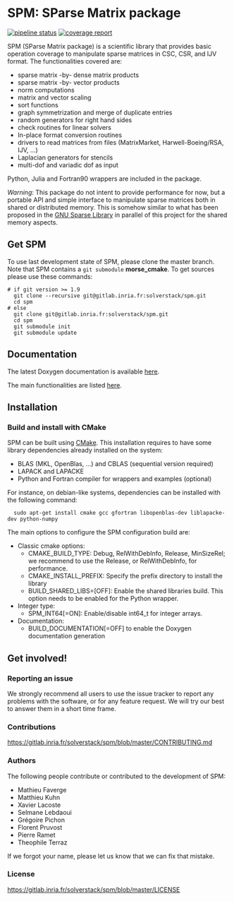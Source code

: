 # SPM: SParse Matrix package

[![pipeline status](https://gitlab.inria.fr/solverstack/spm/badges/master/pipeline.svg)](https://gitlab.inria.fr/solverstack/spm/pipelines) [![coverage report](https://gitlab.inria.fr/solverstack/spm/badges/master/coverage.svg)](https://sonarqube.inria.fr/sonarqube/dashboard?id=hiepacs%3Aspm%3Agitlab%3Amaster)

SPM (SParse Matrix package) is a scientific library that provides
basic operation coverage to manipulate sparse matrices in CSC, CSR,
and IJV format.
The functionalities covered are:

 * sparse matrix -by- dense matrix products
 * sparse matrix -by- vector products
 * norm computations
 * matrix and vector scaling
 * sort functions
 * graph symmetrization and merge of duplicate entries
 * random generators for right hand sides
 * check routines for linear solvers
 * In-place format conversion routines
 * drivers to read matrices from files (MatrixMarket, Harwell-Boeing/RSA, IJV, ...)
 * Laplacian generators for stencils
 * multi-dof and variadic dof as input

Python, Julia and Fortran90 wrappers are included in the package.

*Warning*: This package do not intent to provide performance for now,
but a portable API and simple interface to manipulate sparse matrices
both in shared or distributed memory. This is somehow similar to what
has been proposed in the [GNU Sparse
Library](https://www.gnu.org/software/gsl/doc/html/spmatrix.html) in
parallel of this project for the shared memory aspects.

## Get SPM

To use last development state of SPM, please clone the master
branch. Note that SPM contains a `git submodule` **morse_cmake**.
To get sources please use these commands:

    # if git version >= 1.9
      git clone --recursive git@gitlab.inria.fr:solverstack/spm.git
      cd spm
    # else
      git clone git@gitlab.inria.fr:solverstack/spm.git
      cd spm
      git submodule init
      git submodule update

## Documentation

The latest Doxygen documentation is available [here](http://solverstack.gitlabpages.inria.fr/spm).

The main functionalities are listed [here](http://solverstack.gitlabpages.inria.fr/spm/group__spm.html).

## Installation


### Build and install with CMake

SPM can be built using [CMake](https://cmake.org/). This
installation requires to have some library dependencies already
installed on the system:

* BLAS (MKL, OpenBlas, ...) and CBLAS (sequential version required)
* LAPACK and LAPACKE
* Python and Fortran compiler for wrappers and examples (optional)

For instance, on debian-like systems, dependencies can be installed with the following command:

      sudo apt-get install cmake gcc gfortran libopenblas-dev liblapacke-dev python-numpy

The main options to configure the SPM configuration build are:

* Classic cmake options:
  * CMAKE_BUILD_TYPE: Debug, RelWithDebInfo, Release, MinSizeRel; we recommend to use the Release, or RelWithDebInfo, for performance.
  * CMAKE_INSTALL_PREFIX: Specify the prefix directory to install the library
  * BUILD_SHARED_LIBS=[OFF]: Enable the shared libraries build. This option needs to be enabled for the Python wrapper.
* Integer type:
  * SPM_INT64[=ON]: Enable/disable int64_t for integer arrays.
* Documentation:
  * BUILD_DOCUMENTATION[=OFF] to enable the Doxygen documentation generation

## Get involved!

### Reporting an issue

We strongly recommend all users to use the issue tracker to report any
problems with the software, or for any feature request. We will try
our best to answer them in a short time frame.

### Contributions

https://gitlab.inria.fr/solverstack/spm/blob/master/CONTRIBUTING.md

### Authors

The following people contribute or contributed to the development of SPM:

* Mathieu Faverge
* Matthieu Kuhn
* Xavier Lacoste
* Selmane Lebdaoui
* Grégoire Pichon
* Florent Pruvost
* Pierre Ramet
* Theophile Terraz

If we forgot your name, please let us know that we can fix that mistake.

### License

<https://gitlab.inria.fr/solverstack/spm/blob/master/LICENSE>
